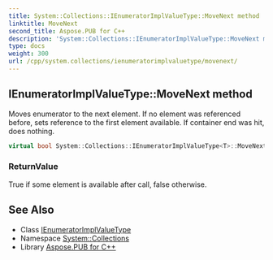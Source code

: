 ```yaml
---
title: System::Collections::IEnumeratorImplValueType::MoveNext method
linktitle: MoveNext
second_title: Aspose.PUB for C++
description: 'System::Collections::IEnumeratorImplValueType::MoveNext method. Moves enumerator to the next element. If no element was referenced before, sets reference to the first element available. If container end was hit, does nothing in C++.'
type: docs
weight: 300
url: /cpp/system.collections/ienumeratorimplvaluetype/movenext/
---
```

## IEnumeratorImplValueType::MoveNext method


Moves enumerator to the next element. If no element was referenced before, sets reference to the first element available. If container end was hit, does nothing.

```cpp
virtual bool System::Collections::IEnumeratorImplValueType<T>::MoveNext() override
```


### ReturnValue

True if some element is available after call, false otherwise.

## See Also

* Class [IEnumeratorImplValueType](../)
* Namespace [System::Collections](../../)
* Library [Aspose.PUB for C++](../../../)
